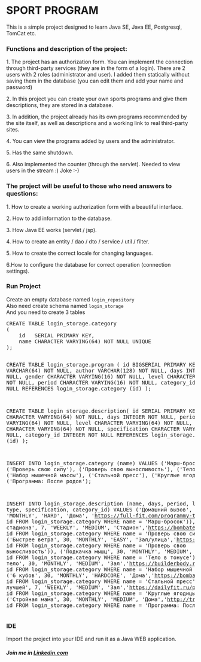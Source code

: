 <h1> SPORT PROGRAM </h1>
<p>This is a simple project designed to learn Java SE, Java EE, Postgresql, TomCat etc.</p>
<h3>Functions and description of the project: </h3>
<p>1. The project has an authorization form. You can implement the connection through third-party services (they are in the form of a login). There are 2 users with 2 roles (administrator and user). I added them statically without saving them in the database (you can edit them and add your name and password)</p>
<p>2. In this project you can create your own sports programs and give them descriptions, they are stored in a database.</p>
<p>3. In addition, the project already has its own programs recommended by the site itself, as well as descriptions and a working link to real third-party sites.</p>
<p>4. You can view the programs added by users and the administrator.</p>
<p>5. Has the same shutdown.</p>
<p>6. Also implemented the counter (through the servlet). Needed to view users in the stream :) Joke :-)</p>
<h3>The project will be useful to those who need answers to questions:</h3>
<p>1. How to create a working authorization form with a beautiful interface.</p>
<p>2. How to add information to the database.</p>
<p>3. How Java EE works (servlet / jsp).</p>
<p>4. How to create an entity / dao / dto / service / util / filter.</p>
<p>5. How to create the correct locale for changing languages.</p>
<p>6.How to configure the database for correct operation (connection settings).</p>
<h3>Run Project</h3>
Create an empty database named <code>login_repository </code><br>
Also need create schema named <code>login_storage</code><br> 
And you need to create 3 tables <br>
<pre>
CREATE TABLE login_storage.category
(
    id   SERIAL PRIMARY KEY,
    name CHARACTER VARYING(64) NOT NULL UNIQUE
);

CREATE TABLE login_storage.program
(
    id          BIGSERIAL PRIMARY KEY,
    name        VARCHAR(64)           NOT NULL,
    author      VARCHAR(128)          NOT NULL,
    days        INTEGER               NOT NULL,
    gender      CHARACTER VARYING(16) NOT NULL,
    level       CHARACTER VARYING(16) NOT NULL,
    period      CHARACTER VARYING(16) NOT NULL,
    category_id INTEGER               NOT NULL REFERENCES login_storage.category (id)
);

CREATE TABLE login_storage.description(
    id SERIAL PRIMARY KEY,
    name CHARACTER VARYING(64) NOT NULL,
    days INTEGER NOT NULL,
    period CHARACTER VARYING(64) NOT NULL,
    level CHARACTER VARYING(64) NOT NULL,
    type CHARACTER VARYING(64) NOT NULL,
    specification CHARACTER VARYING(512) NOT NULL,
    category_id INTEGER NOT NULL REFERENCES login_storage.category (id)
);

INSERT INTO login_storage.category (name)
VALUES ('Марш-бросок'),
       ('Проверь свою силу'),
       ('Проверь свою выносливость'),
       ('Тело в тонусе'),
       ('Набор мышечной массы'),
       ('Стальной пресс'),
       ('Круглые ягодицы'),
       ('Программа: После родов');
       
INSERT INTO login_storage.description (name, days, period, level, type, specification, category_id)
VALUES ('Домашний вызов', 30, 'MONTHLY', 'HARD', 'Дома', 'https://full-fit.com/programmy-trenirovok/domashnie-trenirovki-dlya-muzhchin/',(SELECT id FROM login_storage.category WHERE name = 'Марш-бросок')),
       ('Сила стадиона', 7, 'WEEKLY', 'MEDIUM', 'Стадион','https://bombatelo.ru/programma-trenirovok-na-ulice/',(SELECT id FROM login_storage.category WHERE name = 'Проверь свою силу')),
       ('Быстрее ветра', 30, 'MONTHLY', 'EASY', 'Зал/улица','https://full-fit.com/programmy-trenirovok/na-vynoslivost/',(SELECT id FROM login_storage.category WHERE name = 'Проверь свою выносливость')),
       ('Подкачка мышц', 30, 'MONTHLY', 'MEDIUM', 'Зал','https://fitfan.ru/trenirovki/workouts/9996-3-dnevnaja-programma-dlja-tonusa-myshc-vsego-tela.html',(SELECT id FROM login_storage.category WHERE name = 'Тело в тонусе')),
       ('Строим тело', 30, 'MONTHLY', 'MEDIUM', 'Зал','https://builderbody.ru/programma-dlya-effektivnogo-nabora-myshechnoj-massy/',(SELECT id FROM login_storage.category WHERE name = 'Набор мышечной массы')),
       ('6 кубов', 30, 'MONTHLY', 'HARDCORE', 'Дома','https://bombatelo.ru/programma-200-pressa/',(SELECT id FROM login_storage.category WHERE name = 'Стальной пресс')),
       ('Будь лучшей', 7, 'WEEKLY', 'MEDIUM', 'Зал','https://dailyfit.ru/programmy-trenirovok/effektivnaya-trenirovka-yagodic-programma-dlya-devushek/',(SELECT id FROM login_storage.category WHERE name = 'Круглые ягодицы')),
       ('Стройная мама', 30, 'MONTHLY', 'MEDIUM', 'Дома','http://trainathome.ru/training/trenirovochnaya-programma-dlya-molodykh-mam.html',(SELECT id FROM login_storage.category WHERE name = 'Программа: После родов')); </pre>
       
<h3>IDE</h3>
Import the project into your IDE and run it as a Java WEB application. <br>
<h5>Join me in <a href="https://www.linkedin.com/in/valery-dorozhynski-6142b0175/"/>Linkedin.com</a></h5>
